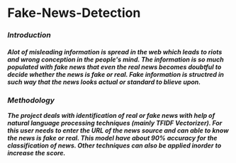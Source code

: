 # Fake-News-Detection

<h3><I>Introduction </h3> </I>
        <h4> <I>Alot of misleading information is spread in the web which leads to riots and wrong conception in the people's mind.
        The information is so much populated with fake news that even the real news becomes doubtful to decide whether the news
        is fake or real. Fake information is structred in such way that the news looks actual or standard to blieve upon.

<h3> Methodology </h3> 
  The project deals with identification of real or fake news with help of natural language processing techniques (mainly TFIDF Vectorizer). 
  For this user needs to enter the URL of the news source and can able to know the news is fake or real.
  This model have about 90% accuracy for the classification of news. Other techniques can also be applied inorder to increase the score.
  
